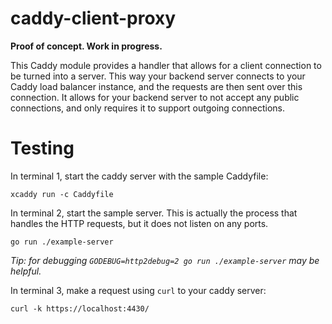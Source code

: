 # caddy-client-proxy

**Proof of concept. Work in progress.**

This Caddy module provides a handler that allows for a client connection to
be turned into a server. This way your backend server connects to your Caddy
load balancer instance, and the requests are then sent over this connection. It
allows for your backend server to not accept any public connections, and only
requires it to support outgoing connections.

# Testing

In terminal 1, start the caddy server with the sample Caddyfile:

```
xcaddy run -c Caddyfile
```

In terminal 2, start the sample server. This is actually the process that
handles the HTTP requests, but it does not listen on any ports.

```
go run ./example-server
```

_Tip: for debugging `GODEBUG=http2debug=2 go run ./example-server` may be helpful._

In terminal 3, make a request using `curl` to your caddy server:

```
curl -k https://localhost:4430/
```
